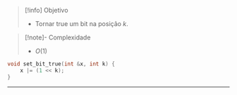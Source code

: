 > [!info] Objetivo
> - Tornar true um bit na posição $k$.

> [!note]- Complexidade
> - $O(1)$

```cpp
void set_bit_true(int &x, int k) {
	x |= (1 << k);
}
```

---